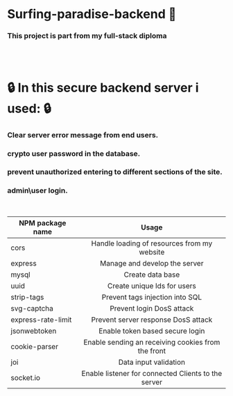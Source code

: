# Surfing-paradise-backend :closed_lock_with_key:

### This project is part from my full-stack diploma
<br><br>

# :lock: In this secure backend server i used: :lock:
### Clear server error message from end users.
### crypto user password in the database.
### prevent unauthorized entering to different sections of the site.
### admin\user login.
<br>


| NPM package name        | Usage           | 
| ------------- |:-------------:| 
| cors     | Handle loading of resources from my website | 
| express     | Manage and develop the server      |  
| mysql | Create data base      |  
| uuid | Create unique Ids for users      |  
| strip-tags | Prevent tags injection into SQL      |  
| svg-captcha | Prevent login DosS attack       |  
| express-rate-limit | Prevent server response DosS attack     |  
| jsonwebtoken | Enable token based secure login       |  
| cookie-parser | Enable sending an receiving cookies from the front      |  
| joi | Data input validation      |  
| socket.io | Enable listener for connected Clients to the server        |  